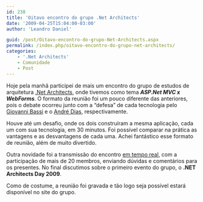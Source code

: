 ```yaml
---
id: 238
title: 'Oitavo encontro do grupo .Net Architects'
date: '2009-04-25T15:04:00-03:00'
author: 'Leandro Daniel'

guid: /post/Oitavo-encontro-do-grupo-Net-Architects.aspx
permalink: /index.php/oitavo-encontro-do-grupo-net-architects/
categories:
    - '.Net Architects'
    - Comunidade
    - Post
---
```


Hoje pela manhã participei de mais um encontro do grupo de estudos de arquitetura [.Net Architects](http://dotnetarchitects.net/dotnetarchitects/page/Historico-das-reunioes-presenciais), onde tivemos como tema ***ASP.Net MVC x WebForms***. O formato da reunião foi um pouco diferente das anteriores, pois o debate ocorreu junto com a “defesa” de cada tecnologia pelo [Giovanni Bassi](http://unplugged.giggio.net/) e o [André Dias](http://blogs.msdn.com/andredias/), respectivamente.

Houve até um desafio, onde os dois construíram a mesma aplicação, cada um com sua tecnologia, em 30 minutos. Foi possível comparar na prática as vantagens e as desvantagens de cada uma. Achei fantástico esse formato de reunião, além de muito divertido.

Outra novidade foi a transmissão do encontro [em tempo real](http://www.ustream.tv/channel/DotNetArchitects), com a participação de mais de 20 membros, enviando dúvidas e comentários para os presentes. No final discutimos sobre o primeiro evento do grupo, o **.NET Architects Day 2009**.

Como de costume, a reunião foi gravada e tão logo seja possível estará disponível no site do grupo.